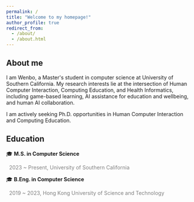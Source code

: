 ```yaml
---
permalink: /
title: "Welcome to my homepage!"
author_profile: true
redirect_from: 
  - /about/
  - /about.html
---
```


## About me

I am Wenbo, a Master's student in computer science at University of Southern California. My research interests lie at the intersection of Human Computer Interaction, Computing Education, and Health Informatics, including game-based learning, AI assistance for education and wellbeing, and human AI collaboration.

I am actively seeking Ph.D. opportunities in Human Computer Interaction and Computing Education.


## Education
🎓 **M.S. in Computer Science**

<span style="color: gray;">&nbsp;&nbsp;2023 ~ Present, University of Southern California</span>

  
🎓 **B.Eng. in Computer Science**

<span style="color: gray;">&nbsp;&nbsp;2019 ~ 2023, Hong Kong University of Science and Technology</span>
